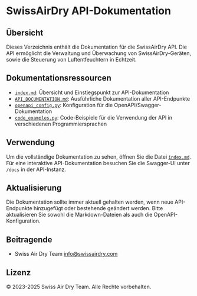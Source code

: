 # SwissAirDry API-Dokumentation

## Übersicht

Dieses Verzeichnis enthält die Dokumentation für die SwissAirDry API. Die API ermöglicht die Verwaltung und Überwachung von SwissAirDry-Geräten, sowie die Steuerung von Luftentfeuchtern in Echtzeit.

## Dokumentationsressourcen

- [`index.md`](index.md): Übersicht und Einstiegspunkt zur API-Dokumentation
- [`API_DOCUMENTATION.md`](API_DOCUMENTATION.md): Ausführliche Dokumentation aller API-Endpunkte
- [`openapi_config.py`](openapi_config.py): Konfiguration für die OpenAPI/Swagger-Dokumentation
- [`code_examples.py`](code_examples.py): Code-Beispiele für die Verwendung der API in verschiedenen Programmiersprachen

## Verwendung

Um die vollständige Dokumentation zu sehen, öffnen Sie die Datei [`index.md`](index.md). Für eine interaktive API-Dokumentation besuchen Sie die Swagger-UI unter `/docs` in der API-Instanz.

## Aktualisierung

Die Dokumentation sollte immer aktuell gehalten werden, wenn neue API-Endpunkte hinzugefügt oder bestehende geändert werden. Bitte aktualisieren Sie sowohl die Markdown-Dateien als auch die OpenAPI-Konfiguration.

## Beitragende

- Swiss Air Dry Team <info@swissairdry.com>

## Lizenz

© 2023-2025 Swiss Air Dry Team. Alle Rechte vorbehalten.